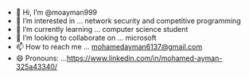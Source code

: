 - 👋 Hi, I’m @moayman999
- 👀 I’m interested in ... network security and competitive programming
- 🌱 I’m currently learning ... computer science student
- 💞️ I’m looking to collaborate on ... microsoft
- 📫 How to reach me ... mohamedayman6137@gmail.com
- 😄 Pronouns: ...https://www.linkedin.com/in/mohamed-ayman-325a43340/
<Here the code is working>
  

<!---
moayman999/moayman999 is a ✨ special ✨ repository because its `README.md` (this file) appears on your GitHub profile.
You can click the Preview link to take a look at your changes.
--->
